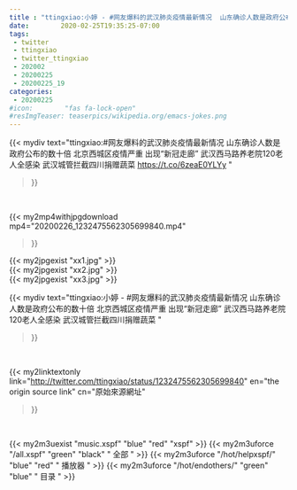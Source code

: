 ```yaml
---
title : "ttingxiao:小婷 - #网友爆料的武汉肺炎疫情最新情况  山东确诊人数是政府公布的数十倍 北京西城区疫情严重 出现“新冠走廊” 武汉西马路养老院120老人全感染 武汉城管拦截四川捐赠蔬菜 "
date:        2020-02-25T19:35:25-07:00
tags:
 - twitter
 - ttingxiao
 - twitter_ttingxiao
 - 202002
 - 20200225
 - 20200225_19
categories:
 - 20200225
#icon:        "fas fa-lock-open"
#resImgTeaser: teaserpics/wikipedia.org/emacs-jokes.png
---
```


{{< mydiv text="ttingxiao:#网友爆料的武汉肺炎疫情最新情况  山东确诊人数是政府公布的数十倍 北京西城区疫情严重 出现“新冠走廊” 武汉西马路养老院120老人全感染 武汉城管拦截四川捐赠蔬菜 https://t.co/6zeaE0YLYy "
>}}
<br>


{{< my2mp4withjpgdownload mp4="20200226_1232475562305699840.mp4"
>}}

{{< my2jpgexist "xx1.jpg" >}}<br>
{{< my2jpgexist "xx2.jpg" >}}<br>
{{< my2jpgexist "xx3.jpg" >}}<br>



{{< mydiv text="ttingxiao:小婷 - #网友爆料的武汉肺炎疫情最新情况  山东确诊人数是政府公布的数十倍 北京西城区疫情严重 出现“新冠走廊” 武汉西马路养老院120老人全感染 武汉城管拦截四川捐赠蔬菜 "
>}}
<br>

{{< my2linktextonly link="http://twitter.com/ttingxiao/status/1232475562305699840"
en="the origin source link" cn="原始來源網址"
>}}


<br>

{{< my2m3uexist "music.xspf"        "blue"   "red"    "xspf" >}} {{< my2m3uforce "/all.xspf"         "green"  "black"  " 全部 " >}} {{< my2m3uforce "/hot/helpxspf/"    "blue"   "red"    " 播放器 " >}} {{< my2m3uforce "/hot/endothers/"   "green"  "blue"   " 目录 " >}} 

